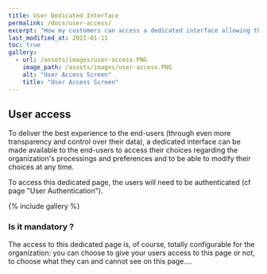 ```yaml
---
title: User Dedicated Interface
permalink: /docs/user-access/
excerpt: "How my customers can access a dedicated interface allowing them to update their consents & preferences ?"
last_modified_at: 2021-01-11
toc: true
gallery:
  - url: /assets/images/user-access.PNG
    image_path: /assets/images/user-access.PNG
    alt: "User Access Screen"
    title: "User Access Screen"
---
```


## User access

To deliver the best experience to the end-users (through even more transparency and control over their data), a dedicated interface can be made available to the end-users to access their choices regarding the organization's processings and preferences and to be able to modify their choices at any time.

To access this dedicated page, the users will need to be authenticated (cf page "User Authentication"). 

{% include gallery %}

### Is it mandatory ? 

The access to this dedicated page is, of course, totally configurable for the organization: you can choose to give your users access to this page or not, to choose what they can and cannot see on this page.... 


